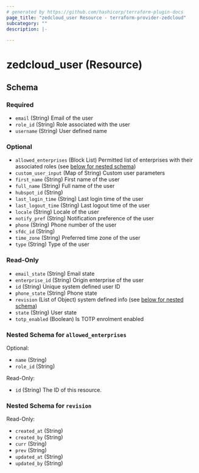 ```yaml
---
# generated by https://github.com/hashicorp/terraform-plugin-docs
page_title: "zedcloud_user Resource - terraform-provider-zedcloud"
subcategory: ""
description: |-
  
---
```


# zedcloud_user (Resource)





<!-- schema generated by tfplugindocs -->
## Schema

### Required

- `email` (String) Email of the user
- `role_id` (String) Role associated with the user
- `username` (String) User defined name

### Optional

- `allowed_enterprises` (Block List) Permitted list of enterprises with their associated roles (see [below for nested schema](#nestedblock--allowed_enterprises))
- `custom_user_input` (Map of String) Custom user parameters
- `first_name` (String) First name of the user
- `full_name` (String) Full name of the user
- `hubspot_id` (String)
- `last_login_time` (String) Last login time of the user
- `last_logout_time` (String) Last logout time of the user
- `locale` (String) Locale of the user
- `notify_pref` (String) Notification preference of the user
- `phone` (String) Phone number of the user
- `sfdc_id` (String)
- `time_zone` (String) Preferred time zone of the user
- `type` (String) Type of the user

### Read-Only

- `email_state` (String) Email state
- `enterprise_id` (String) Origin enterprise of the user
- `id` (String) Unique system defined user ID
- `phone_state` (String) Phone state
- `revision` (List of Object) system defined info (see [below for nested schema](#nestedatt--revision))
- `state` (String) User state
- `totp_enabled` (Boolean) Is TOTP enrolment enabled

<a id="nestedblock--allowed_enterprises"></a>
### Nested Schema for `allowed_enterprises`

Optional:

- `name` (String)
- `role_id` (String)

Read-Only:

- `id` (String) The ID of this resource.


<a id="nestedatt--revision"></a>
### Nested Schema for `revision`

Read-Only:

- `created_at` (String)
- `created_by` (String)
- `curr` (String)
- `prev` (String)
- `updated_at` (String)
- `updated_by` (String)
